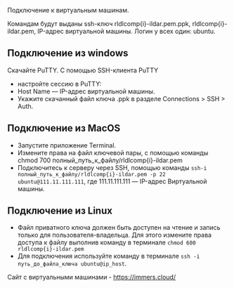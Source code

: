 Подключение к виртуальным машинам.

Командам будут выданы ssh-ключ rldlcomp{i}-ildar.pem.ppk, rldlcomp{i}-ildar.pem, IP-адрес виртуальной машины.
Логин у всех один: ubuntu.

## Подключение из windows

Скачайте PuTTY.
С помощью SSH-клиента PuTTY
- настройте сессию в PuTTY:
- Host Name — IP-адрес виртуальной машины.
- Укажите скачанный файл ключа .ppk в разделе Connections > SSH > Auth.

## Подключение из MacOS
    
- Запустите приложение Terminal.
- Измените права на файл ключевой пары, с помощью команды chmod 700 полный_путь_к_файлу/rldlcomp{i}-ildar.pem
- Подключитесь к серверу через SSH, помощью команды ```ssh-i полный_путь_к_файлу/rldlcomp{i}-ildar.pem -p 22 ubuntu@111.11.111.111```, где
111.11.111.111 — IP-адрес Виртуальной машины.

## Подключение из Linux

- Файл приватного ключа должен быть доступен на чтение и запись только для пользователя-владельца. Для этого измените права доступа к файлу выполнив команду в терминале ```chmod 600 rldlcomp{i}-ildar.pem```
- Для подключения используйте команду в терминале ```ssh -i путь_до_файла_ключа ubuntu@ip_host```.
 
Сайт с виртуальными машинами - https://immers.cloud/
